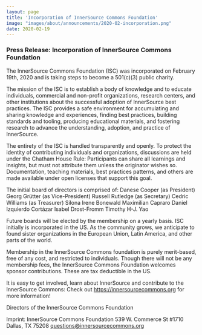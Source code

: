 ```yaml
---
layout: page
title: 'Incorporation of InnerSource Commons Foundation'
image: "images/about/announcements/2020-02-incorporation.png"
date: 2020-02-19
---
```


### Press Release: Incorporation of InnerSource Commons Foundation

The InnerSource Commons Foundation (ISC) was incorporated on February 19th, 2020 and is taking steps to become a 501(c)(3) public charity.

The mission of the ISC is to establish a body of knowledge and to educate individuals, commercial and non-profit organizations, research centers, and other institutions about the successful adoption of InnerSource best practices. The ISC provides a safe environment for accumulating and sharing knowledge and experiences, finding best practices, building standards and tooling, producing educational materials, and fostering research to advance the understanding, adoption, and practice of InnerSource.

The entirety of the ISC is handled transparently and openly. To protect the identity of contributing individuals and organizations, discussions are held under the Chatham House Rule: Participants can share all learnings and insights, but must not attribute them unless the originator wishes so. Documentation, teaching materials, best practices patterns, and others are made available under open licenses that support this goal.

The initial board of directors is comprised of:
Danese Cooper (as President)
Georg Grütter (as Vice-President)
Russell Rutledge (as Secretary)
Cedric Williams (as Treasurer)
Silona Irene Bonewald
Maximilian Capraro
Daniel Izquierdo Cortázar
Isabel Drost-Fromm
Timothy H-J. Yao

Future boards will be elected by the membership on a yearly basis. ISC initially is incorporated in the US. As the community grows, we anticipate to found sister organizations in the European Union, Latin America, and other parts of the world.

Membership in the InnerSource Commons foundation is purely merit-based, free of any cost, and restricted to individuals. Though there will not be any membership fees, the InnerSource Commons Foundation welcomes sponsor contributions. These are tax deductible in the US.

It is easy to get involved, learn about InnerSource and contribute to the InnerSource Commons: Check out https://innersourcecommons.org for more information!

Directors of the InnerSource Commons Foundation


Imprint:
InnerSource Commons Foundation
539 W. Commerce St #1710
Dallas, TX 75208
questions@innersourcecommons.org









